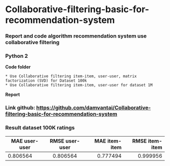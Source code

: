 # Collaborative-filtering-basic-for-recommendation-system

### Report and code algorithm recommendation system use collaborative filtering

### Python 2

**Code folder**

	* Use Collaborative filtering item-item, user-user, matrix factorization (SVD) for Dataset 100k 
	* Use Collaborative filtering item-item, user-user for dataset 1M

**Report**


### Link github: https://github.com/damvantai/Collaborative-filtering-basic-for-recommendation-system


### Result dataset 100K ratings

| MAE user-user	| RMSE user-user | MAE item-item	| RMSE item-item |
| ------------- |:-------------: | ---------------: | -------------: |	
| 0.806564      | 0.806564       | 0.777494         | 0.999956       |
